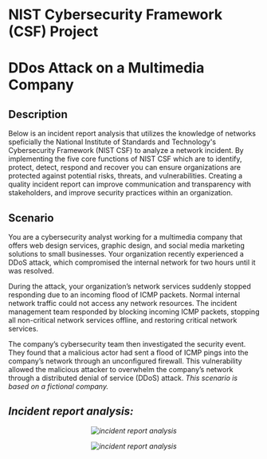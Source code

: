 # NIST Cybersecurity Framework (CSF) Project

<h1>DDos Attack on a Multimedia Company</h1>




<h2>Description</h2>

Below is an incident report analysis that utilizes the knowledge of networks speficially the National Institute of Standards and Technology's Cybersecurity Framework (NIST CSF) to analyze a network incident. By implementing the five core functions of NIST CSF which are to identify, protect, detect, respond and recover you can ensure organizations are protected against potential risks, threats, and vulnerabilities. Creating a quality incident report can improve communication and transparency with stakeholders, and improve security practices within an organization. 
<br />


<h2>Scenario</h2>


You are a cybersecurity analyst working for a multimedia company that offers web design services, graphic design, and social media marketing solutions to small businesses. Your organization recently experienced a DDoS attack, which compromised the internal network for two hours until it was resolved.

During the attack, your organization’s network services suddenly stopped responding due to an incoming flood of ICMP packets. Normal internal network traffic could not access any network resources. The incident management team responded by blocking incoming ICMP packets, stopping all non-critical network services offline, and restoring critical network services.

The company’s cybersecurity team then investigated the security event. They found that a malicious actor had sent a flood of ICMP pings into the company’s network through an unconfigured firewall. This vulnerability allowed the malicious attacker to overwhelm the company’s network through a distributed denial of service (DDoS) attack. <i>This scenario is based on a fictional company.<i/>


<h2>Incident report analysis:</h2>
<p align="center">
<img src="https://i.imgur.com/QyKLcQA.png[/img]" alt="incident report analysis"/>

<p align="center">
    <img src="https://i.imgur.com/VskWBIt.png[/img]" alt="incident report analysis"/>
<br />
<br />
